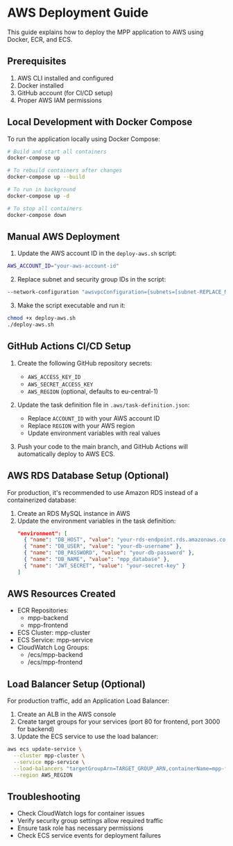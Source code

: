 # AWS Deployment Guide

This guide explains how to deploy the MPP application to AWS using Docker, ECR, and ECS.

## Prerequisites

1. AWS CLI installed and configured
2. Docker installed
3. GitHub account (for CI/CD setup)
4. Proper AWS IAM permissions

## Local Development with Docker Compose

To run the application locally using Docker Compose:

```bash
# Build and start all containers
docker-compose up

# To rebuild containers after changes
docker-compose up --build

# To run in background
docker-compose up -d

# To stop all containers
docker-compose down
```

## Manual AWS Deployment

1. Update the AWS account ID in the `deploy-aws.sh` script:

```bash
AWS_ACCOUNT_ID="your-aws-account-id"
```

2. Replace subnet and security group IDs in the script:

```bash
--network-configuration "awsvpcConfiguration={subnets=[subnet-REPLACE_ME],securityGroups=[sg-REPLACE_ME],assignPublicIp=ENABLED}"
```

3. Make the script executable and run it:

```bash
chmod +x deploy-aws.sh
./deploy-aws.sh
```

## GitHub Actions CI/CD Setup

1. Create the following GitHub repository secrets:
   - `AWS_ACCESS_KEY_ID`
   - `AWS_SECRET_ACCESS_KEY`
   - `AWS_REGION` (optional, defaults to eu-central-1)

2. Update the task definition file in `.aws/task-definition.json`:
   - Replace `ACCOUNT_ID` with your AWS account ID
   - Replace `REGION` with your AWS region
   - Update environment variables with real values

3. Push your code to the main branch, and GitHub Actions will automatically deploy to AWS ECS.

## AWS RDS Database Setup (Optional)

For production, it's recommended to use Amazon RDS instead of a containerized database:

1. Create an RDS MySQL instance in AWS
2. Update the environment variables in the task definition:
   ```json
   "environment": [
     { "name": "DB_HOST", "value": "your-rds-endpoint.rds.amazonaws.com" },
     { "name": "DB_USER", "value": "your-db-username" },
     { "name": "DB_PASSWORD", "value": "your-db-password" },
     { "name": "DB_NAME", "value": "mpp_database" },
     { "name": "JWT_SECRET", "value": "your-secret-key" }
   ]
   ```

## AWS Resources Created

- ECR Repositories:
  - mpp-backend
  - mpp-frontend
- ECS Cluster: mpp-cluster
- ECS Service: mpp-service
- CloudWatch Log Groups:
  - /ecs/mpp-backend
  - /ecs/mpp-frontend

## Load Balancer Setup (Optional)

For production traffic, add an Application Load Balancer:

1. Create an ALB in the AWS console
2. Create target groups for your services (port 80 for frontend, port 3000 for backend)
3. Update the ECS service to use the load balancer:

```bash
aws ecs update-service \
  --cluster mpp-cluster \
  --service mpp-service \
  --load-balancers "targetGroupArn=TARGET_GROUP_ARN,containerName=mpp-frontend,containerPort=80" \
  --region AWS_REGION
```

## Troubleshooting

- Check CloudWatch logs for container issues
- Verify security group settings allow required traffic
- Ensure task role has necessary permissions
- Check ECS service events for deployment failures 